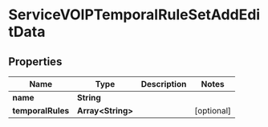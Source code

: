 

# ServiceVOIPTemporalRuleSetAddEditData


## Properties

| Name | Type | Description | Notes |
|------------ | ------------- | ------------- | -------------|
|**name** | **String** |  |  |
|**temporalRules** | **Array&lt;String&gt;** |  |  [optional] |



